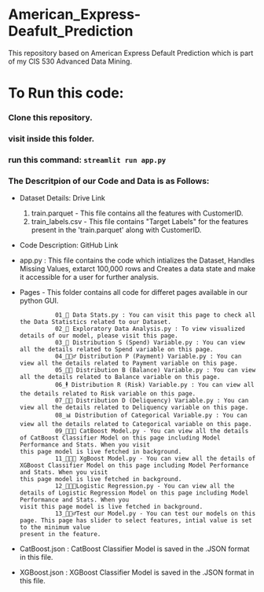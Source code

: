 # American_Express-Deafult_Prediction
This repository based on American Express Default Prediction which is part of my CIS 530 Advanced Data Mining.

# To Run this code:

### Clone this repository.
### visit inside this folder.
### run this command: `streamlit run app.py` 


### The Descritpion of our Code and Data is as Follows:

* Dataset Details: Drive Link
    1. train.parquet - This file contains all the features with CustomerID.
    2. train_labels.csv - This file contains "Target Labels" for the features present in the 'train.parquet' along with CustomerID. 

* Code Description: GitHub Link

- app.py : This file contains the code which intializes the Dataset, Handles Missing Values, extarct 100,000 rows and Creates a data state and make it accessible for a user for further analysis.

- Pages - This folder contains all code for differet pages available in our python GUI.


                01_🤖 Data Stats.py : You can visit this page to check all the Data Statistics related to our Dataset.
                02_👻 Exploratory Data Analysis.py : To view visualized details of our model, please visit this page.
                03_🥷 Distribution S (Spend) Variable.py : You can view all the details related to Spend variable on this page.
                04_🧙🏻‍♂️ Distribution P (Payment) Variable.py : You can view all the details related to Payment variable on this page.
                05_👨‍🚀 Distribution B (Balance) Variable.py : You can view all the details related to Balance variable on this page.
                06_🕴 Distribution R (Risk) Variable.py : You can view all the details related to Risk variable on this page.
                07_🏂🏼 Distribution D (Deliquency) Variable.py : You can view all the details related to Deliquency variable on this page.
                08_📊 Distribution of Categorical Variable.py : You can view all the details related to Categorical variable on this page.
                09_👨🏻‍💻 CatBoost Model.py - You can view all the details of CatBoost Classifier Model on this page including Model Performance and Stats. When you visit                                            this page model is live fetched in background.
                11_👨🏻‍💻 XgBoost Model.py - You can view all the details of XGBoost Classifier Model on this page including Model Performance and Stats. When you visit                                             this page model is live fetched in background.
                12_👨🏻‍💻Logistic Regression.py - You can view all the details of Logistic Regression Model on this page including Model Performance and Stats. When you                                                  visit this page model is live fetched in background.
                13_🕵🏻‍♂️Test our Model.py - You can test our models on this page. This page has slider to select features, intial value is set to the minimum value                                                 present in the feature.
                
- CatBoost.json : CatBoost Classifier Model is saved in the .JSON format in this file. 
- XGBoost.json : XGBoost Classifier Model is saved in the .JSON format in this file.  
